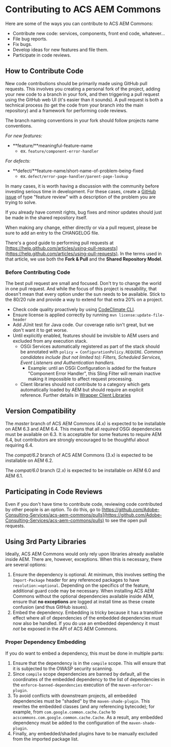 # Contributing to ACS AEM Commons

Here are some of the ways you can contribute to ACS AEM Commons:

* Contribute new code: services, components, front end code, whatever…
* File bug reports.
* Fix bugs.
* Develop ideas for new features and file them.
* Participate in code reviews.

## How to Contribute Code

New code contributions should be primarily made using GitHub pull requests. This involves you creating a personal fork of the project, adding your new code to a branch in your fork, and then triggering a pull request using the GitHub web UI (it's easier than it sounds). A pull request is both a technical process (to get the code from your branch into the main repository) and a framework for performing code reviews.

The branch naming conventions in your fork should follow projects name conventions.

*For new features:*

* **feature/**meaningful-feature-name
  * ex. `feature/component-error-handler`

*For defects:*

* **defect/**feature-name/short-name-of-problem-being-fixed
  * ex. `defect/error-page-handler/parent-page-lookup`


In many cases, it is worth having a discussion with the community before investing serious time in development. For these cases, create a [GitHub issue](https://github.com/Adobe-Consulting-Services/acs-aem-commons/issues) of type "feature review" with a description of the problem you are trying to solve.

If you already have commit rights, bug fixes and minor updates should just be made in the shared repository itself.

When making any change, either directly or via a pull request, please be sure to add an entry to the CHANGELOG file.

There's a good guide to performing pull requests at [https://help.github.com/articles/using-pull-requests](https://help.github.com/articles/using-pull-requests). In the terms used in that article, we use both the **Fork & Pull** and the **Shared Repository Model**.

### Before Contributing Code

The best pull request are small and focused. Don't try to change the world in one pull request. And while the focus of this project is reusability, that doesn't mean that every option under the sun needs to be available. Stick to the 80/20 rule and provide a way to extend for that extra 20% on a project.

* Check code quality proactively by using [CodeClimate CLI](https://github.com/codeclimate/codeclimate).
* Ensure license is applied correctly by running `mvn license:update-file-header`
* Add JUnit test for Java code. Our coverage ratio isn't great, but we don't want it to get worse.
* Until explicitly enabled, features should be invisible to AEM users and excluded from any execution stack.
  * OSGi Services automatically registered as part of the stack should be annotated with `policy = ConfigurationPolicy.REQUIRE`. *Common candidates include (but not limited to): Filters, Scheduled Services, Event Listeners and Authentication handlers.*
    * Example: until an OSGi Configuration is added for the feature "Component Error Handler", this Sling Filter will remain inactive making it impossible to affect request processing.
  * Client libraries should not contribute to a category which gets automatically loaded by AEM but should require an explicit reference. Further details in [Wrapper Client Libraries](https://adobe-consulting-services.github.io/acs-aem-commons/pages/releases/4-0-0.html#breaking-functional-changes)

## Version Compatibility

The _master_ branch of ACS AEM Commons (4.x) is expected to be installable on AEM 6.3 and AEM 6.4. This means that all *required* OSGi dependencies must be available on 6.3. It is acceptable for some features to require AEM 6.4, but contributors are strongly encouraged to be thoughtful about requiring 6.4.

The _compat/6.2_ branch of ACS AEM Commons (3.x) is expected to be installable on AEM 6.2.

The _compat/6.0_ branch (2.x) is expected to be installable on AEM 6.0 and AEM 6.1.

## Participating in Code Reviews

Even if you don't have time to contribute code, reviewing code contributed by other people is an option. To do this, go to [https://github.com/Adobe-Consulting-Services/acs-aem-commons/pulls](https://github.com/Adobe-Consulting-Services/acs-aem-commons/pulls) to see the open pull requests.

## Using 3rd Party Libraries

Ideally, ACS AEM Commons would only rely upon libraries already available inside AEM. There are, however, exceptions. When this is necessary, there are several options:

1. Ensure the dependency is optional. At minimum, this involves setting the `Import-Package` header for any referenced packages to have `resolution:=optional`.
Depending on the specifics of the feature, additional guard code may be necessary. When installing ACS AEM Commons without the optional
dependencies available inside AEM, ensure that **no exceptions** are logged at install time as these create confusion (and thus GitHub issues).
2. Embed the dependency. Embedding is tricky because it has a transitive effect where all of dependencies of the embedded dependencies must now also
be handled. If you do use an embedded dependency it must *not* be exposed in the API of ACS AEM Commons.

### Proper Dependency Embedding

If you do want to embed a dependency, this must be done in multiple parts:

1. Ensure that the dependency is in the `compile` scope. This will ensure that it is subjected to the OWASP security scanning.
2. Since `compile` scope dependencies are banned by default, all the coordinates of the embedded dependency to the list of dependencies in the `enforce-banned-dependencies` execution of the `maven-enforcer-plugin`.
3. To avoid conflicts with downstream projects, all embedded dependencies must be "shaded" by the `maven-shade-plugin`. This rewrites the embedded classes (and any referencing bytecode);
for example, from `com.google.common.cache.Cache` to `acscommons.com.google.common.cache.Cache`. As a result, any embedded dependency must be
added to the configuration of the `maven-shade-plugin`.
4. Finally, any embedded/shaded plugins have to be manually excluded from the imported package list.
